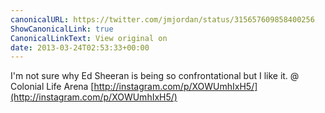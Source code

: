 ```yaml
---
canonicalURL: https://twitter.com/jmjordan/status/315657609858400256
ShowCanonicalLink: true
CanonicalLinkText: View original on
date: 2013-03-24T02:53:33+00:00
---
```

I'm not sure why Ed Sheeran is being so confrontational but I like it. @ Colonial Life Arena [http://instagram.com/p/XOWUmhIxH5/](http://instagram.com/p/XOWUmhIxH5/)